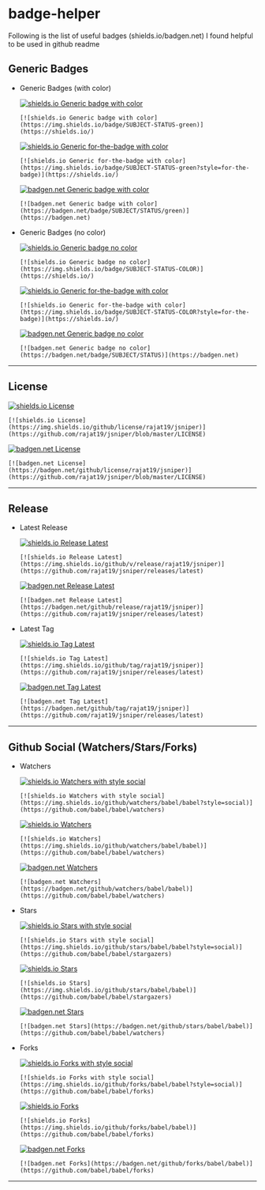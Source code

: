 # badge-helper
Following is the list of useful badges (shields.io/badgen.net) I found helpful to be used in github readme

## Generic Badges
- Generic Badges (with color)

    [![shields.io Generic badge with color](https://img.shields.io/badge/SUBJECT-STATUS-green)](https://shields.io/)
    ```
    [![shields.io Generic badge with color](https://img.shields.io/badge/SUBJECT-STATUS-green)](https://shields.io/)
    ```
    [![shields.io Generic for-the-badge with color](https://img.shields.io/badge/SUBJECT-STATUS-green?style=for-the-badge)](https://shields.io/)
    ```
    [![shields.io Generic for-the-badge with color](https://img.shields.io/badge/SUBJECT-STATUS-green?style=for-the-badge)](https://shields.io/)
    ```
    [![badgen.net Generic badge with color](https://badgen.net/badge/SUBJECT/STATUS/green)](https://badgen.net)
    ```
    [![badgen.net Generic badge with color](https://badgen.net/badge/SUBJECT/STATUS/green)](https://badgen.net)
    ```

- Generic Badges (no color)

    [![shields.io Generic badge no color](https://img.shields.io/badge/SUBJECT-STATUS-COLOR)](https://shields.io/)
    ```
    [![shields.io Generic badge no color](https://img.shields.io/badge/SUBJECT-STATUS-COLOR)](https://shields.io/)
    ```
    [![shields.io Generic for-the-badge with color](https://img.shields.io/badge/SUBJECT-STATUS-COLOR?style=for-the-badge)](https://shields.io/)
    ```
    [![shields.io Generic for-the-badge with color](https://img.shields.io/badge/SUBJECT-STATUS-COLOR?style=for-the-badge)](https://shields.io/)
    ```
    [![badgen.net Generic badge no color](https://badgen.net/badge/SUBJECT/STATUS)](https://badgen.net)
    ```
    [![badgen.net Generic badge no color](https://badgen.net/badge/SUBJECT/STATUS)](https://badgen.net)
    ```

---
## License

[![shields.io License](https://img.shields.io/github/license/rajat19/jsniper)](https://github.com/rajat19/jsniper/blob/master/LICENSE)
```
[![shields.io License](https://img.shields.io/github/license/rajat19/jsniper)](https://github.com/rajat19/jsniper/blob/master/LICENSE)
```
[![badgen.net License](https://badgen.net/github/license/rajat19/jsniper)](https://github.com/rajat19/jsniper/blob/master/LICENSE)
```
[![badgen.net License](https://badgen.net/github/license/rajat19/jsniper)](https://github.com/rajat19/jsniper/blob/master/LICENSE)
```

---
## Release
- Latest Release

    [![shields.io Release Latest](https://img.shields.io/github/v/release/rajat19/jsniper)](https://github.com/rajat19/jsniper/releases/latest)
    ```
    [![shields.io Release Latest](https://img.shields.io/github/v/release/rajat19/jsniper)](https://github.com/rajat19/jsniper/releases/latest)
    ```
    [![badgen.net Release Latest](https://badgen.net/github/release/rajat19/jsniper)](https://github.com/rajat19/jsniper/releases/latest)
    ```
    [![badgen.net Release Latest](https://badgen.net/github/release/rajat19/jsniper)](https://github.com/rajat19/jsniper/releases/latest)
    ```

- Latest Tag

    [![shields.io Tag Latest](https://img.shields.io/github/tag/rajat19/jsniper)](https://github.com/rajat19/jsniper/releases/latest)
    ```
    [![shields.io Tag Latest](https://img.shields.io/github/tag/rajat19/jsniper)](https://github.com/rajat19/jsniper/releases/latest)
    ```
    [![badgen.net Tag Latest](https://badgen.net/github/tag/rajat19/jsniper)](https://github.com/rajat19/jsniper/releases/latest)
    ```
    [![badgen.net Tag Latest](https://badgen.net/github/tag/rajat19/jsniper)](https://github.com/rajat19/jsniper/releases/latest)
    ```
---
## Github Social (Watchers/Stars/Forks)

- Watchers

    [![shields.io Watchers with style social](https://img.shields.io/github/watchers/babel/babel?style=social)](https://github.com/babel/babel/watchers)
    ```
    [![shields.io Watchers with style social](https://img.shields.io/github/watchers/babel/babel?style=social)](https://github.com/babel/babel/watchers)
    ```
    [![shields.io Watchers](https://img.shields.io/github/watchers/babel/babel)](https://github.com/babel/babel/watchers)
    ```
    [![shields.io Watchers](https://img.shields.io/github/watchers/babel/babel)](https://github.com/babel/babel/watchers)
    ```
    [![badgen.net Watchers](https://badgen.net/github/watchers/babel/babel)](https://github.com/babel/babel/watchers)
    ```
    [![badgen.net Watchers](https://badgen.net/github/watchers/babel/babel)](https://github.com/babel/babel/watchers)
    ```

- Stars

    [![shields.io Stars with style social](https://img.shields.io/github/stars/babel/babel?style=social)](https://github.com/babel/babel/stargazers)
    ```
    [![shields.io Stars with style social](https://img.shields.io/github/stars/babel/babel?style=social)](https://github.com/babel/babel/stargazers)
    ```
    [![shields.io Stars](https://img.shields.io/github/stars/babel/babel)](https://github.com/babel/babel/stargazers)
    ```
    [![shields.io Stars](https://img.shields.io/github/stars/babel/babel)](https://github.com/babel/babel/stargazers)
    ```
    [![badgen.net Stars](https://badgen.net/github/stars/babel/babel)](https://github.com/babel/babel/watchers)
    ```
    [![badgen.net Stars](https://badgen.net/github/stars/babel/babel)](https://github.com/babel/babel/watchers)
    ```

- Forks

    [![shields.io Forks with style social](https://img.shields.io/github/forks/babel/babel?style=social)](https://github.com/babel/babel/forks)
    ```
    [![shields.io Forks with style social](https://img.shields.io/github/forks/babel/babel?style=social)](https://github.com/babel/babel/forks)
    ```
    [![shields.io Forks](https://img.shields.io/github/forks/babel/babel)](https://github.com/babel/babel/forks)
    ```
    [![shields.io Forks](https://img.shields.io/github/forks/babel/babel)](https://github.com/babel/babel/forks)
    ```
    [![badgen.net Forks](https://badgen.net/github/forks/babel/babel)](https://github.com/babel/babel/forks)
    ```
    [![badgen.net Forks](https://badgen.net/github/forks/babel/babel)](https://github.com/babel/babel/forks)
    ```

---

